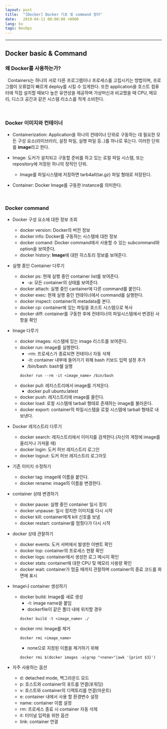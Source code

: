 ```yaml
---
layout: post
title:  "[Docker] Docker 기초 및 command 정리"
date:   2019-04-11 00:00:00 +0900
lang: ko
tags: DevOps
---
```

<hr>

## Docker basic & Command ##


### 왜 Docker를 사용하는가? ###
&nbsp;&nbsp;Containers는 하나의 서로 다른 프로그램이나 프로세스를 고립시키는 방법이며, 프로그램이 오류없이 빠르게 deploy를 시킬 수 있게한다. 또한 application을 호스트 컴퓨터에 직접 설치할 때보다 높은 유연성을 제공하며 가상머신과 비교했을 때 CPU, 메모리, 디스크 공간과 같은 시스템 리소스를 적게 소비한다.

<br>

### Docker 이미지와 컨테이너 ###
* Containerization: Application을 하나의 컨테이너 단위로 구동하는 데 필요한 모든 구성 요소(라이브러리, 설정 파일, 실행 파일 등..)를 하나로 묶는다. 이러한 단위를 **image**라고 한다.

* Image: 도커가 설치되고 구동할 준비를 하고 있는 로컬 파일 시스템, 또는 repository에 저장된 하나의 정적인 단위.
  - Image를 파일시스템에 저장하면 tarb4all(tar.gz) 파일 형태로 저장된다.

* Container: Docker Image를 구동한 instance를 의미한다.

<br>

### Docker command ###
* Docker 구성 요소에 대한 정보 조회
  - docker version: Docker의 버전 정보
  - docker info: Docker를 구동하는 시스템에 대한 정보
  - docker comand: Docker command에서 사용할 수 있는 subcommand와 option을 보여준다.
  - docker history: **Image**에 대한 히스토리 정보를 보여준다.

* 실행 중인 Container 다루기
  - docker ps: 현재 실행 중인 container list를 보여준다.
    + -a: 모든 container의 상태를 보여준다.
  - docker attach: 실행 중인 cantainer에 다른 command를 붙인다.
  - docker exec: 현재 실행 중인 컨테이너에서 command를 실행한다.
  - docker inspect: container의 metadata를 본다.
  - docker cp: container에 있는 파일을 호스트 시스템으로 복사
  - docker diff: container를 구동한 후에 컨테이너의 파일시스템에서 변경된 사항을 확인

* Image 다루기
  - docker images: 시스템에 있는 image 리스트를 보여준다.
  - docker run: image를 실행한다.
    + -rm: 프로세스가 종료되면 컨테이너 자동 삭제
    + -it: container 내부에 들어가기 위해 bash 키보드 입력 설정 추가
    + /bin/bash: bash쉘 실행
    ~~~
    docker run --rm -it <image_name> /bin/bash
    ~~~
  - docker pull: 레지스트리에서 image를 가져온다.
    + docker pull ubuntu:latest
  - docker push: 레지스트리에 image를 올린다.
  - docker load: 로컬 시스템에 tarball 형태로 존재하는 image를 불러온다.
  - docker export: container의 파일시스템을 로컬 시스템에 tarball 형태로 내보낸다.

* Docker 레지스트리 다루기
  - docker search: 레지스트리에서 이미지를 검색한다.(자신의 계정에 image를 올리거나 가져올 때)
  - docker login: 도커 허브 레지스트리 로그인
  - docker logout: 도커 허브 레지스트리 로그아웃

* 기존 이미지 수정하기
  - docker tag: image에 이름을 붙인다.
  - docker rename: image의 이름을 변경한다.

* container 상태 변경하기
  - docker pause: 실행 중인 container 일시 정지
  - docker unpause: 일시 정지한 이미지를 다시 시작
  - docker kill: container에게 kill 신호를 보냄 
  - docker restart: container를 멈췄다가 다시 시작

* docker 상태 관찰하기
  - docker events: 도커 서버에서 발생한 이벤트 확인
  - docker top: container의 프로세스 현황 확인
  - docker logs: container에서 생성한 로그 메시지 확인
  - docker stats: container에 대한 CPU 및 메모리 사용량 확인
  - docker wait: container가 멈출 때까지 관찰하며 container의 종료 코드를 화면에 표시

* Image나 container 생성하기
  - docker build: Image를 새로 생성
    + -t: image name을 붙임
    + dockerfile이 같은 폴더 내에 위치할 경우
    ~~~
    docker build -t <image_name> ./
    ~~~
  - docker rmi: Image를 제거
    ~~~
    docker rmi <image_name>
    ~~~
    + none으로 지정된 이름을 제거하기 위해
    ~~~
    docker rmi $(docker images -a|grep "<none>"|awk '{print $3}')
    ~~~

* 자주 사용하는 옵션
  - d: detached mode, 백그라운드 모드
  - p: 호스트와 container의 포트를 연결(포워딩)
  - v: 호스트와 container의 디렉토리를 연결(마운트)
  - e: container 내에서 사용 할 환경변수 설정
  - name: container 이름 설정
  - rm: 프로세스 종료 시 container 자동 삭제
  - it: 터미널 입력을 위한 옵션
  - link: container 연결
